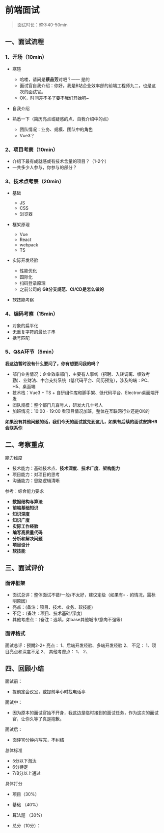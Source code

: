 # 前端面试

> 面试时长：整体40-50min

## 一、面试流程

### 1、开场（10min）

- 寒暄
  - 哈喽，请问是**蔡品芳**对吧？—— 是的
  - 面试官自我介绍：你好，我是B站企业效率部的前端工程师九二，也是这次的面试官。
  - OK，时间差不多了要不我们开始吧~

- 自我介绍

- 熟悉一下（简历亮点或疑惑的点、自我介绍中的点）
  - 团队情况：业务、规模、团队中的角色
  - Vue3？

### 2、项目考察（10min）
- 介绍下最有成就感或有技术含量的项目？（1-2个）
- 一共多少人参与，你参与的部分？

### 3、技术点考察（20min）

- 基础

  - JS
  - CSS
  - 浏览器

- 框架原理

  - Vue
  - React
  - webpack
  - TS

- 实际开发经验
  - 性能优化
  - 国际化
  - 扫码登录原理
  - 之前公司的 **Git分支规范**、**CI/CD是怎么做的**

- 软技能考察

### 4、编码考察（15min）
- 对象的扁平化
- 无重复字符的最长子串
- 括号匹配

### 5、Q&A环节（5min）

**我这边暂时没有什么要问了，你有想要问我的吗？**

- 部门业务情况：企业效率部门，主要有人事线（招聘、入转调离、绩效考勤）、业财法、中台支持系统（低代码平台、简历预览），涉及的端：PC、H5、桌面端
- 技术栈：Vue3 + TS + 自研组件库和脚手架、低代码平台、Electron桌面端开发
- 团队规模：整个部门几百号人，研发大几十号人
- 加班情况：10:00 - 19:00 看项目情况加班，整体在互联网行业还是OK的

**如果没有其他问题的话，我们今天的面试就先到这儿，如果有后续的面试安排HR会联系你**

## 二、考察重点

能力维度
- 技术能力：基础技术点、**技术深度**、**技术广度**、**架构能力**
- 项目能力：对项目的思考
- 沟通能力：思路逻辑清晰

参考：综合能力要求

- **数据结构与算法**
- **前端基础知识**
- **知识深度**
- **知识广度**
- **实际工作经验**
- **编写高质量代码**
- **分析和解决问题**
- **项目设计**
- **软技能**

## 三、面试评价

### 面评框架
- 面试总评：整体面试不错/一般/不太好，建议定级（如果有`+` `-` 的情况，需标明原因）
- 亮点：(备注：项目、技术、业务、软技能)
- 不足：（备注：项目、技术基础/深度）
- 其他考虑点：（备注：选填，如base其他城市/意向不强等）

### 面评格式
面试总评：预期2-2+
亮点：
1、后端开发经验、多端开发经验
2、
不足：
1、项目亮点和深度不足
2、
其他考虑点：
1、
2、


## 四、回顾小结

面试前：
- 提前定会议室，或提前半小时找电话亭

面试中：
- 因为原本的面试官抽不开身，我这边是临时接到的面试任务，作为这次的面试官，让你久等了真是抱歉。

面试后：
- 面评10分钟内写完，不纠结

总体标准
- 5分以下淘汰
- 6分待定
- 7/8分以上通过

具体打分
- 项目（30%）   
- 基础 （40%）  
- 算法题 （30%）  

- 总分（10分）：